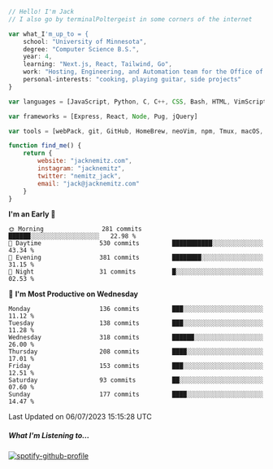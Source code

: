```javascript
// Hello! I'm Jack
// I also go by terminalPoltergeist in some corners of the internet

var what_I'm_up_to = {
    school: "University of Minnesota",
    degree: "Computer Science B.S.",
    year: 4,
    learning: "Next.js, React, Tailwind, Go",
    work: "Hosting, Engineering, and Automation team for the Office of Information Technology at UMN",
    personal-interests: "cooking, playing guitar, side projects"
}

var languages = [JavaScript, Python, C, C++, CSS, Bash, HTML, VimScript]

var frameworks = [Express, React, Node, Pug, jQuery]

var tools = [webPack, git, GitHub, HomeBrew, neoVim, npm, Tmux, macOS, Ubuntu, Docker, Nginx]

function find_me() {
    return {
        website: "jacknemitz.com",
        instagram: "jacknemitz",
        twitter: "nemitz_jack",
        email: "jack@jacknemitz.com"
    }
}
```

<!--START_SECTION:waka-->
**I'm an Early 🐤** 

```text
🌞 Morning                281 commits         ██████░░░░░░░░░░░░░░░░░░░   22.98 % 
🌆 Daytime                530 commits         ███████████░░░░░░░░░░░░░░   43.34 % 
🌃 Evening                381 commits         ████████░░░░░░░░░░░░░░░░░   31.15 % 
🌙 Night                  31 commits          █░░░░░░░░░░░░░░░░░░░░░░░░   02.53 % 
```
📅 **I'm Most Productive on Wednesday** 

```text
Monday                   136 commits         ███░░░░░░░░░░░░░░░░░░░░░░   11.12 % 
Tuesday                  138 commits         ███░░░░░░░░░░░░░░░░░░░░░░   11.28 % 
Wednesday                318 commits         ██████░░░░░░░░░░░░░░░░░░░   26.00 % 
Thursday                 208 commits         ████░░░░░░░░░░░░░░░░░░░░░   17.01 % 
Friday                   153 commits         ███░░░░░░░░░░░░░░░░░░░░░░   12.51 % 
Saturday                 93 commits          ██░░░░░░░░░░░░░░░░░░░░░░░   07.60 % 
Sunday                   177 commits         ████░░░░░░░░░░░░░░░░░░░░░   14.47 % 
```



 Last Updated on 06/07/2023 15:15:28 UTC
<!--END_SECTION:waka-->

##### What I'm Listening to...

[![spotify-github-profile](https://spotify-github-profile.vercel.app/api/view?uid=jack.nemitz&cover_image=true&show_offline=true&bar_color=53b14f&bar_color_cover=false&background_color=121212FF)](https://spotify-github-profile.vercel.app/api/view?uid=jack.nemitz&redirect=true)

